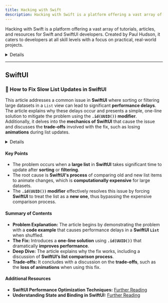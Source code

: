 ```yaml
---
title: Hacking with Swift
description: Hacking with Swift is a platform offering a vast array of tutorials, articles, and resources for Swift and SwiftUI developers. Created by Paul Hudson, it caters to developers at all skill levels with a focus on practical, real-world projects.
---
```


Hacking with Swift is a platform offering a vast array of tutorials, articles, and resources for Swift and SwiftUI developers. Created by Paul Hudson, it caters to developers at all skill levels with a focus on practical, real-world projects.

<details>

**URL:** https://www.hackingwithswift.com

**Authors:** `Paul Hudson`

**Complexity Levels:**
   - **Beginner:** 35%
   - **Intermediate:** 40%
   - **Advanced:** 25%

**Frequency of Posting:** Weekly

**Types of Content:**
   - **Tutorials:** 50% (Step-by-step guides and practical examples)
   - **Articles:** 30% (In-depth articles and best practices)
   - **News:** 10% (Updates on Swift and iOS development)
   - **Interactive Content:** 10% (Quizzes and coding challenges)

**Additional Features:**
   - **Newsletter:** Available for regular updates and news.
   - **Books and Courses:** Extensive collection of books and online courses.
   - **Slack Community:** Active community for discussion and support.

</details>

<LinkCard title="Visit Hacking with Swift" href="https://www.hackingwithswift.com" />

---

## SwiftUI

### 🔵 How to Fix Slow List Updates in SwiftUI

This article addresses a common issue in **SwiftUI** where sorting or filtering large datasets in a `List` view can lead to significant **performance delays**. The article explains why these delays occur and presents a simple, one-line solution to mitigate the problem using the **`.id(UUID())` modifier**. Additionally, it delves into the **mechanics of SwiftUI** that cause the issue and discusses the **trade-offs** involved with the fix, such as losing **animations** during list updates.

<details>

**URL:** https://www.hackingwithswift.com/articles/210/how-to-fix-slow-list-updates-in-swiftui

**Published:** November 3rd, 2023

**Authors:** `Paul Hudson`

**Tags:**  
`SwiftUI`, `Performance`, `Optimization`

</details>

#### Key Points
- The problem occurs when a **large list** in **SwiftUI** takes significant time to update after **sorting** or **filtering**.
- The root cause is **SwiftUI's process** of comparing old and new list items to animate changes, which is **computationally expensive** for large datasets.
- The **`.id(UUID())` modifier** effectively resolves this issue by forcing **SwiftUI** to treat the list as a **new one**, thus bypassing the expensive comparison process.

#### Summary of Contents
- **Problem Explanation:** The article begins by demonstrating the problem with a **code example** that causes performance delays in a **SwiftUI `List`** when shuffled.
- **The Fix:** Introduces a **one-line solution** using **`.id(UUID())`** that dramatically **improves performance**.
- **Deep Dive:** The article explains why the fix works, including a discussion of **SwiftUI’s list comparison process**.
- **Trade-offs:** It concludes with a discussion on the **trade-offs**, such as the **loss of animations** when using this fix.

#### Additional Resources
- **SwiftUI Performance Optimization Techniques:** [Further Reading](#)
- **Understanding State and Binding in SwiftUI:** [Further Reading](#)

<LinkCard title="Read Full Article" href="https://www.hackingwithswift.com/articles/210/how-to-fix-slow-list-updates-in-swiftui" />
